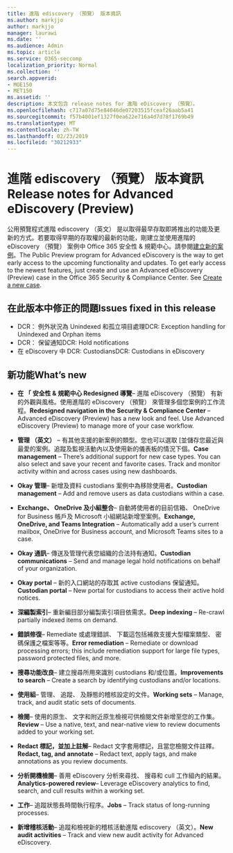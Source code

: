 ```yaml
---
title: 進階 ediscovery （預覽） 版本資訊
ms.author: markjjo
author: markjjo
manager: laurawi
ms.date: ''
ms.audience: Admin
ms.topic: article
ms.service: O365-seccomp
localization_priority: Normal
ms.collection: ''
search.appverid:
- MOE150
- MET150
ms.assetid: ''
description: 本文包含 release notes for 進階 eDiscovery （預覽）。
ms.openlocfilehash: c717a07d75e84046de07203515fceaf26aab5a41
ms.sourcegitcommit: f57b4001ef1327f0ea622e716a4d7d78f1769b49
ms.translationtype: MT
ms.contentlocale: zh-TW
ms.lasthandoff: 02/23/2019
ms.locfileid: "30212933"
---
```

# <a name="release-notes-for-advanced-ediscovery-preview"></a><span data-ttu-id="655f4-103">進階 ediscovery （預覽） 版本資訊</span><span class="sxs-lookup"><span data-stu-id="655f4-103">Release notes for Advanced eDiscovery (Preview)</span></span>

<span data-ttu-id="655f4-p101">公用預覽程式進階 ediscovery （英文） 是以取得最早存取即將推出的功能及更新的方式。若要取得早期的存取權的最新的功能，剛建立並使用進階的 eDiscovery （預覽） 案例中 Office 365 安全性 & 規範中心。請參閱[建立新的案例](create-new-ediscovery-case.md)。</span><span class="sxs-lookup"><span data-stu-id="655f4-p101">The Public Preview program for Advanced eDiscovery is the way to get early access to the upcoming functionality and updates. To get early access to the newest features, just create and use an Advanced eDiscovery (Preview) case in the Office 365 Security & Compliance Center. See [Create a new case](create-new-ediscovery-case.md).</span></span>

## <a name="issues-fixed-in-this-release"></a><span data-ttu-id="655f4-107">在此版本中修正的問題</span><span class="sxs-lookup"><span data-stu-id="655f4-107">Issues fixed in this release</span></span>

- <span data-ttu-id="655f4-108">DCR： 例外狀況為 Unindexed 和孤立項目處理</span><span class="sxs-lookup"><span data-stu-id="655f4-108">DCR: Exception handling for Unindexed and Orphan items</span></span>
- <span data-ttu-id="655f4-109">DCR： 保留通知</span><span class="sxs-lookup"><span data-stu-id="655f4-109">DCR: Hold notifications</span></span>
- <span data-ttu-id="655f4-110">在 eDiscovery 中 DCR: Custodians</span><span class="sxs-lookup"><span data-stu-id="655f4-110">DCR: Custodians in eDiscovery</span></span>

## <a name="whats-new"></a><span data-ttu-id="655f4-111">新功能</span><span class="sxs-lookup"><span data-stu-id="655f4-111">What’s new</span></span>

- <span data-ttu-id="655f4-p102">**在 「 安全性 & 規範中心 Redesigned 導覽**– 進階 eDiscovery （預覽） 有新的外觀與風格。使用進階的 eDiscovery （預覽） 來管理多個您案例的工作流程。</span><span class="sxs-lookup"><span data-stu-id="655f4-p102">**Redesigned navigation in the Security & Compliance Center** – Advanced eDiscovery (Preview) has a new look and feel. Use Advanced eDiscovery (Preview) to manage more of your case workflow.</span></span>

- <span data-ttu-id="655f4-p103">**管理 （英文）** – 有其他支援的新案例的類型。您也可以選取 [並儲存您最近與最愛的案例。追蹤及監視活動內以及使用新的儀表板的情況下個。</span><span class="sxs-lookup"><span data-stu-id="655f4-p103">**Case management** – There’s additional support for new case types. You can also select and save your recent and favorite cases. Track and monitor activity within and across cases using new dashboards.</span></span>

- <span data-ttu-id="655f4-117">**Okay 管理**– 新增及資料 custodians 案例中為移除使用者。</span><span class="sxs-lookup"><span data-stu-id="655f4-117">**Custodian management** – Add and remove users as data custodians within a case.</span></span>

- <span data-ttu-id="655f4-118">**Exchange、 OneDrive 及小組整合**– 自動將使用者的目前信箱、 OneDrive for Business 帳戶及 Microsoft 小組網站新增至案例。</span><span class="sxs-lookup"><span data-stu-id="655f4-118">**Exchange, OneDrive, and Teams Integration** – Automatically add a user’s current mailbox, OneDrive for Business account, and Microsoft Teams sites to a case.</span></span> 

- <span data-ttu-id="655f4-119">**Okay 通訊**– 傳送及管理代表您組織的合法持有通知。</span><span class="sxs-lookup"><span data-stu-id="655f4-119">**Custodian communications** – Send and manage legal hold notifications on behalf of your organization.</span></span>

- <span data-ttu-id="655f4-120">**Okay portal** – 新的入口網站的存取其 active custodians 保留通知。</span><span class="sxs-lookup"><span data-stu-id="655f4-120">**Custodian portal** – New portal for custodians to access their active hold notices.</span></span>

- <span data-ttu-id="655f4-121">**深編製索引**– 重新編目部分編製索引項目依需求。</span><span class="sxs-lookup"><span data-stu-id="655f4-121">**Deep indexing** – Re-crawl partially indexed items on demand.</span></span>

- <span data-ttu-id="655f4-122">**錯誤修復**– Remediate 或處理錯誤、 下載這包括補救支援大型檔案類型、 密碼保護之檔案等等。</span><span class="sxs-lookup"><span data-stu-id="655f4-122">**Error remediation** – Remediate or download processing errors; this include remediation support for large file types, password protected files, and more.</span></span> 

- <span data-ttu-id="655f4-123">**搜尋功能改良**– 建立搜尋所用來識別 custodians 和/或位置。</span><span class="sxs-lookup"><span data-stu-id="655f4-123">**Improvements to search** – Create a search by identifying custodians and/or locations.</span></span>

- <span data-ttu-id="655f4-124">**使用組**– 管理、 追蹤、 及靜態的稽核設定的文件。</span><span class="sxs-lookup"><span data-stu-id="655f4-124">**Working sets** – Manage, track, and audit static sets of documents.</span></span>

- <span data-ttu-id="655f4-125">**檢閱**– 使用的原生、 文字和附近原生檢視可供檢閱文件新增至您的工作集。</span><span class="sxs-lookup"><span data-stu-id="655f4-125">**Review** – Use a native, text, and near-native view to review documents added to your working set.</span></span>

- <span data-ttu-id="655f4-126">**Redact 標記，並加上註解**– Redact 文字套用標記，且當您檢閱文件註釋。</span><span class="sxs-lookup"><span data-stu-id="655f4-126">**Redact, tag, and annotate** – Redact text, apply tags, and make annotations as you review documents.</span></span>
  
- <span data-ttu-id="655f4-127">**分析開機檢閱**– 善用 eDiscovery 分析來尋找、 搜尋和 cull 工作組內的結果。</span><span class="sxs-lookup"><span data-stu-id="655f4-127">**Analytics-powered review**– Leverage eDiscovery analytics to find, search, and cull results within a working set.</span></span>

- <span data-ttu-id="655f4-128">**工作**– 追蹤狀態長時間執行程序。</span><span class="sxs-lookup"><span data-stu-id="655f4-128">**Jobs** – Track status of long-running processes.</span></span>

- <span data-ttu-id="655f4-129">**新增稽核活動**– 追蹤和檢視新的稽核活動進階 ediscovery （英文）。</span><span class="sxs-lookup"><span data-stu-id="655f4-129">**New audit activities** – Track and view new audit activity for Advanced eDiscovery.</span></span>
